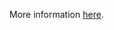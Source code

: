 More information [here](https://docs.prismacloud.io/en/enterprise-edition/policy-reference/azure-policies/azure-general-policies/ensure-that-key-vault-enables-purge-protection).
